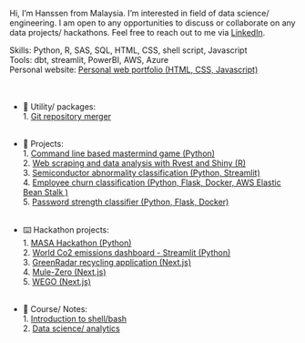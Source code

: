 Hi, I’m Hanssen from Malaysia. I’m interested in field of data science/ engineering. I am open to any opportunities to discuss or collaborate on any data projects/ hackathons. Feel free to reach out to me via [LinkedIn](https://www.linkedin.com/in/chunhanssen/). 
<br> 

Skills: Python, R, SAS, SQL, HTML, CSS, shell script, Javascript <br> 
Tools: dbt, streamlit, PowerBI, AWS, Azure <br> 
Personal website: [Personal web portfolio (HTML, CSS, Javascript)](https://github.com/CH2001/chunhanssen.github.io) <br> <br> <br> 

- 🔨 Utility/ packages: <br>
      1. [Git repository merger](https://github.com/CH2001/RepoMerger)<br>
      <br>

- 🌱 Projects: <br>
      1. [Command line based mastermind game (Python)](https://github.com/CH2001/1-Python-command-line-based-mastermind-game) <br>
      2. [Web scraping and data analysis with Rvest and Shiny (R)](https://github.com/CH2001/P2-Web-scraping-and-analysis--Rvest-and-Shiny-) <br>
      3. [Semiconductor abnormality classification (Python, Streamlit)](https://github.com/CH2001/Semiconductor-Abnormality-Classification) <br>
      4. [Employee churn classification (Python, Flask, Docker, AWS Elastic Bean Stalk )](https://github.com/CH2001/Employee-churn-classification) <br>
      5. [Password strength classifier (Python, Flask, Docker)](https://github.com/CH2001/Password-strength-classifier) <br>
      <br>
  
- :keyboard: Hackathon projects: <br>
      1. [MASA Hackathon (Python)](https://github.com/CH2001/MASA-hackathon) <br> 
      2. [World Co2 emissions dashboard - Streamlit (Python)](https://github.com/CH2001/World-Co2-emissions) <br>
      3. [GreenRadar recycling application (Next.js)](https://github.com/Kahar90/gonrecycle) <br> 
      4. [Mule-Zero (Next.js)](https://github.com/CH2001/mule-zero) <br>
      5. [WEGO (Next.js)](https://github.com/CH2001/rapidhack) <br>
      <br> 

- :notebook_with_decorative_cover: Course/ Notes: <br>
      1. [Introduction to shell/bash](https://github.com/CH2001/Killercoda-courses) <br>
      2. [Data science/ analytics](https://github.com/CH2001/Data-science-analytics) <br>
      <br> 
  
